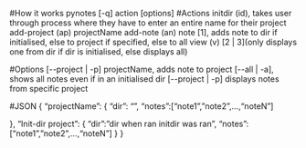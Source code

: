#How it works
pynotes [-q] action [options] 
#Actions
initdir (id), takes user through process where they have to enter an entire name for their project
add-project (ap) projectName
add-note (an) note [1], adds note to dir if initialised, else to project if specified, else to all
view (v) [2 | 3](only displays one from dir if dir is initialised, else displays all)

#Options
[--project | -p] projectName, adds note to project
[--all | -a], shows all notes even if in an initialised dir
[--project | -p] displays notes from specific project

#JSON
{
  “projectName”: {
    “dir”: “”, 
    “notes”:[“note1”,”note2”,…,“noteN”]

  },
  “Init-dir project”: {
    “dir”:”dir when ran initdir was ran”,
    “notes”:[“note1”,”note2”,…,“noteN”]
  }
}

